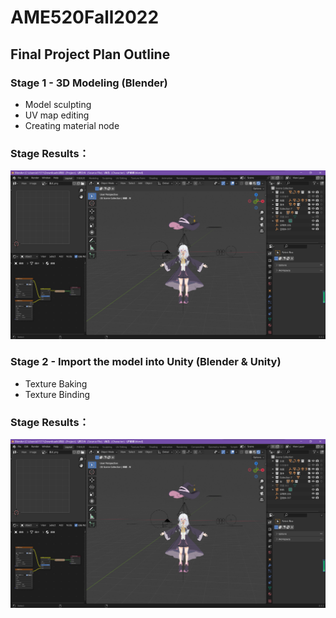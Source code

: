 # AME520Fall2022
## Final Project Plan Outline

### Stage 1 - 3D Modeling (Blender)
* Model sculpting
* UV map editing
* Creating material node

### Stage Results：
![image load](https://github.com/XiangFan49/AME520Fall2022/raw/main/Assignment/Stage%201%203D%20Modeling.png)

### Stage 2 - Import the model into Unity (Blender & Unity)
* Texture Baking
* Texture Binding

### Stage Results：
![image load](https://github.com/XiangFan49/AME520Fall2022/raw/main/Assignment/Stage%201%203D%20Modeling.png)

